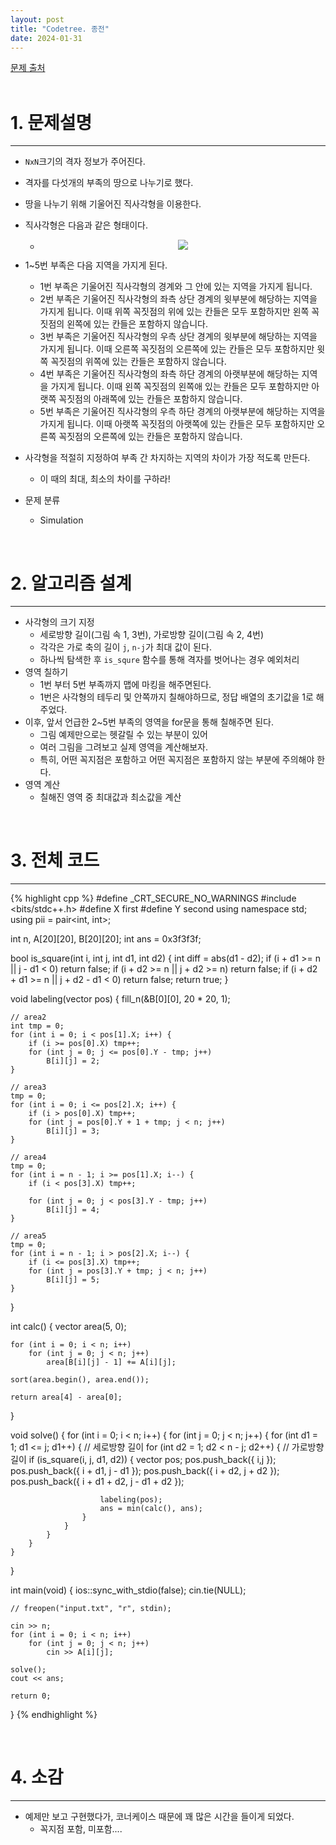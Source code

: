 ```yaml
---
layout: post
title: "Codetree. 종전"
date: 2024-01-31
---
```


[문제 출처](https://www.codetree.ai/training-field/frequent-problems/problems/war-finish) <br/><br/>


# 1. 문제설명
<hr>

- `NxN`크기의 격자 정보가 주어진다.
- 격자를 다섯개의 부족의 땅으로 나누기로 했다.
- 땅을 나누기 위해 기울어진 직사각형을 이용한다.

- 직사각형은 다음과 같은 형태이다.
  - <p align="center"><img src="https://contents.codetree.ai/problems/136/images/3fb27249-82d6-4cc3-88fa-382ace91d150.png"></p>

- 1~5번 부족은 다음 지역을 가지게 된다.
  - 1번 부족은 기울어진 직사각형의 경계와 그 안에 있는 지역을 가지게 됩니다.
  - 2번 부족은 기울어진 직사각형의 좌측 상단 경계의 윗부분에 해당하는 지역을 가지게 됩니다. 이때 위쪽 꼭짓점의 위에 있는 칸들은 모두 포함하지만 왼쪽 꼭짓점의 왼쪽에 있는 칸들은 포함하지 않습니다.
  - 3번 부족은 기울어진 직사각형의 우측 상단 경계의 윗부분에 해당하는 지역을 가지게 됩니다. 이때 오른쪽 꼭짓점의 오른쪽에 있는 칸들은 모두 포함하지만 윗쪽 꼭짓점의 위쪽에 있는 칸들은 포함하지 않습니다.
  - 4번 부족은 기울어진 직사각형의 좌측 하단 경계의 아랫부분에 해당하는 지역을 가지게 됩니다. 이때 왼쪽 꼭짓점의 왼쪽애 있는 칸들은 모두 포함하지만 아랫쪽 꼭짓점의 아래쪽에 있는 칸들은 포함하지 않습니다.
  - 5번 부족은 기울어진 직사각형의 우측 하단 경계의 아랫부분에 해당하는 지역을 가지게 됩니다. 이때 아랫쪽 꼭짓점의 아랫쪽에 있는 칸들은 모두 포함하지만 오른쪽 꼭짓점의 오른쪽에 있는 칸들은 포함하지 않습니다.

- 사각형을 적절히 지정하여 부족 간 차지하는 지역의 차이가 가장 적도록 만든다.
  - 이 때의 최대, 최소의 차이를 구하라!

- 문제 분류
  - Simulation


<br/>

# 2. 알고리즘 설계
<hr>

- 사각형의 크기 지정
  - 세로방향 길이(그림 속 1, 3번), 가로방향 길이(그림 속 2, 4번)
  - 각각은 가로 축의 길이 `j`, `n-j`가 최대 값이 된다.
  - 하나씩 탐색한 후 `is_squre` 함수를 통해 격자를 벗어나는 경우 예외처리
- 영역 칠하기
  - 1번 부터 5번 부족까지 맵에 마킹을 해주면된다.
  - 1번은 사각형의 테두리 및 안쪽까지 칠해야하므로, 정답 배열의 초기값을 1로 해주었다.
- 이후, 앞서 언급한 2~5번 부족의 영역을 for문을 통해 칠해주면 된다.
  - 그림 예제만으로는 헷갈릴 수 있는 부분이 있어
  - 여러 그림을 그려보고 실제 영역을 계산해보자.
  - 특히, 어떤 꼭지점은 포함하고 어떤 꼭지점은 포함하지 않는 부분에 주의해야 한다.
- 영역 계산
  - 칠해진 영역 중 최대값과 최소값을 계산


<br/>

# 3. 전체 코드
<hr>

{% highlight cpp %}
#define _CRT_SECURE_NO_WARNINGS
#include <bits/stdc++.h>
#define X first
#define Y second
using namespace std;
using pii = pair<int, int>;

int n, A[20][20], B[20][20];
int ans = 0x3f3f3f;

bool is_square(int i, int j, int d1, int d2) {
	int diff = abs(d1 - d2);
	if (i + d1 >= n || j - d1 < 0) return false;
	if (i + d2 >= n || j + d2 >= n) return false;
	if (i + d2 + d1 >= n || j + d2 - d1 < 0) return false;
	return true;
}

void labeling(vector<pii> pos) {
	fill_n(&B[0][0], 20 * 20, 1);

	// area2
	int tmp = 0;
	for (int i = 0; i < pos[1].X; i++) {
		if (i >= pos[0].X) tmp++;
		for (int j = 0; j <= pos[0].Y - tmp; j++)
			B[i][j] = 2;
	}

	// area3
	tmp = 0;
	for (int i = 0; i <= pos[2].X; i++) {
		if (i > pos[0].X) tmp++;
		for (int j = pos[0].Y + 1 + tmp; j < n; j++)
			B[i][j] = 3;
	}

	// area4
	tmp = 0;
	for (int i = n - 1; i >= pos[1].X; i--) {
		if (i < pos[3].X) tmp++;

		for (int j = 0; j < pos[3].Y - tmp; j++)
			B[i][j] = 4;
	}

	// area5
	tmp = 0;
	for (int i = n - 1; i > pos[2].X; i--) {
		if (i <= pos[3].X) tmp++;
		for (int j = pos[3].Y + tmp; j < n; j++)
			B[i][j] = 5;
	}
}

int calc() {
	vector<int> area(5, 0);
	
	for (int i = 0; i < n; i++)
		for (int j = 0; j < n; j++)
			area[B[i][j] - 1] += A[i][j];

	sort(area.begin(), area.end());

	return area[4] - area[0];
}

void solve() {
	for (int i = 0; i < n; i++) {
		for (int j = 0; j < n; j++) {
			for (int d1 = 1; d1 <= j; d1++) {  // 세로방향 길이
				for (int d2 = 1; d2 < n - j; d2++) {  // 가로방향 길이
					if (is_square(i, j, d1, d2)) {
						vector<pii> pos;
						pos.push_back({ i,j });
						pos.push_back({ i + d1, j - d1 });
						pos.push_back({ i + d2, j + d2 });
						pos.push_back({ i + d1 + d2, j - d1 + d2 });

						labeling(pos);
						ans = min(calc(), ans);
					}
				}
			}
		}
	}
}

int main(void) {
	ios::sync_with_stdio(false);
	cin.tie(NULL);

	// freopen("input.txt", "r", stdin);

	cin >> n;
	for (int i = 0; i < n; i++)
		for (int j = 0; j < n; j++)
			cin >> A[i][j];

	solve();
	cout << ans;

	return 0;
}
{% endhighlight %}

<br/>

# 4. 소감
<hr>

- 예제만 보고 구현했다가, 코너케이스 때문에 꽤 많은 시간을 들이게 되었다.
  - 꼭지점 포함, 미포함....